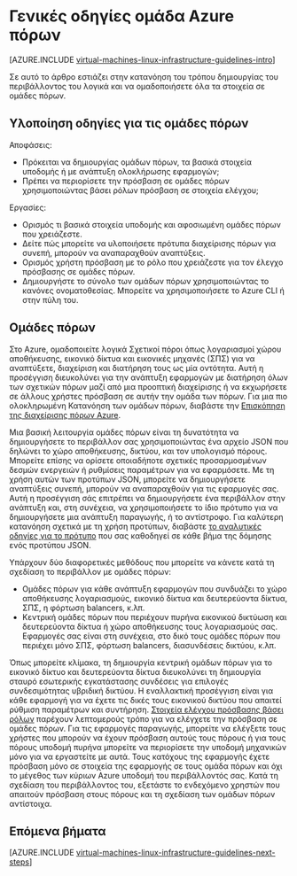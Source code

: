 <properties
    pageTitle="Οδηγίες για ομάδες πόρων | Microsoft Azure"
    description="Μάθετε περισσότερα σχετικά με τις βασικές σχεδίαση και υλοποίηση κατευθυντήριες γραμμές για την ανάπτυξη ομάδων πόρων σε υπηρεσίες υποδομής Azure."
    documentationCenter=""
    services="virtual-machines-linux"
    authors="iainfoulds"
    manager="timlt"
    editor=""
    tags="azure-resource-manager"/>

<tags
    ms.service="virtual-machines-linux"
    ms.workload="infrastructure-services"
    ms.tgt_pltfrm="vm-linux"
    ms.devlang="na"
    ms.topic="article"
    ms.date="09/08/2016"
    ms.author="iainfou"/>

# <a name="azure-resource-group-guidelines"></a>Γενικές οδηγίες ομάδα Azure πόρων

[AZURE.INCLUDE [virtual-machines-linux-infrastructure-guidelines-intro](../../includes/virtual-machines-linux-infrastructure-guidelines-intro.md)] 

Σε αυτό το άρθρο εστιάζει στην κατανόηση του τρόπου δημιουργίας του περιβάλλοντος του λογικά και να ομαδοποιήσετε όλα τα στοιχεία σε ομάδες πόρων.


## <a name="implementation-guidelines-for-resource-groups"></a>Υλοποίηση οδηγίες για τις ομάδες πόρων

Αποφάσεις:

- Πρόκειται να δημιουργίας ομάδων πόρων, τα βασικά στοιχεία υποδομής ή με ανάπτυξη ολοκλήρωσης εφαρμογών;
- Πρέπει να περιορίσετε την πρόσβαση σε ομάδες πόρων χρησιμοποιώντας βάσει ρόλων πρόσβαση σε στοιχεία ελέγχου;

Εργασίες:

- Ορισμός τι βασικά στοιχεία υποδομής και αφοσιωμένη ομάδες πόρων που χρειάζεστε.
- Δείτε πώς μπορείτε να υλοποιήσετε πρότυπα διαχείρισης πόρων για συνεπή, μπορούν να αναπαραχθούν αναπτύξεις.
- Ορισμός χρήστη πρόσβαση με το ρόλο που χρειάζεστε για τον έλεγχο πρόσβασης σε ομάδες πόρων.
- Δημιουργήστε το σύνολο των ομάδων πόρων χρησιμοποιώντας το κανόνες ονοματοθεσίας. Μπορείτε να χρησιμοποιήσετε το Azure CLI ή στην πύλη του.


## <a name="resource-groups"></a>Ομάδες πόρων

Στο Azure, ομαδοποιείτε λογικά Σχετικοί πόροι όπως λογαριασμοί χώρου αποθήκευσης, εικονικό δίκτυα και εικονικές μηχανές (ΣΠΣ) για να αναπτύξετε, διαχείριση και διατήρηση τους ως μία οντότητα. Αυτή η προσέγγιση διευκολύνει για την ανάπτυξη εφαρμογών με διατήρηση όλων των σχετικών πόρων μαζί από μια προοπτική διαχείρισης ή να εκχωρήσετε σε άλλους χρήστες πρόσβαση σε αυτήν την ομάδα των πόρων. Για μια πιο ολοκληρωμένη Κατανόηση των ομάδων πόρων, διαβάστε την [Επισκόπηση της διαχείρισης πόρων Azure](../azure-resource-manager/resource-group-overview.md).

Μια βασική λειτουργία ομάδες πόρων είναι τη δυνατότητα να δημιουργήσετε το περιβάλλον σας χρησιμοποιώντας ένα αρχείο JSON που δηλώνει το χώρο αποθήκευσης, δικτύου, και τον υπολογισμό πόρους. Μπορείτε επίσης να ορίσετε οποιαδήποτε σχετικές προσαρμοσμένων δεσμών ενεργειών ή ρυθμίσεις παραμέτρων για να εφαρμόσετε. Με τη χρήση αυτών των προτύπων JSON, μπορείτε να δημιουργήσετε αναπτύξεις συνεπή, μπορούν να αναπαραχθούν για τις εφαρμογές σας. Αυτή η προσέγγιση σάς επιτρέπει να δημιουργήσετε ένα περιβάλλον στην ανάπτυξη και, στη συνέχεια, να χρησιμοποιήσετε το ίδιο πρότυπο για να δημιουργήσετε μια ανάπτυξη παραγωγής, ή το αντίστροφο. Για καλύτερη κατανόηση σχετικά με τη χρήση προτύπων, διαβάστε [το αναλυτικές οδηγίες για το πρότυπο](../resource-manager-template-walkthrough.md) που σας καθοδηγεί σε κάθε βήμα της δόμησης ενός προτύπου JSON.

Υπάρχουν δύο διαφορετικές μεθόδους που μπορείτε να κάνετε κατά τη σχεδίαση το περιβάλλον με ομάδες πόρων:

- Ομάδες πόρων για κάθε ανάπτυξη εφαρμογών που συνδυάζει το χώρο αποθήκευσης λογαριασμούς, εικονικό δίκτυα και δευτερεύοντα δίκτυα, ΣΠΣ, η φόρτωση balancers, κ.λπ.
- Κεντρική ομάδες πόρων που περιέχουν πυρήνα εικονικού δικτύωση και δευτερεύοντα δίκτυα ή χώρο αποθήκευσης τους λογαριασμούς σας. Εφαρμογές σας είναι στη συνέχεια, στο δικό τους ομάδες πόρων που περιέχει μόνο ΣΠΣ, φόρτωση balancers, διασυνδέσεις δικτύου, κ.λπ.

Όπως μπορείτε κλίμακα, τη δημιουργία κεντρική ομάδων πόρων για το εικονικό δίκτυο και δευτερεύοντα δίκτυα διευκολύνει τη δημιουργία σταυρό εσωτερικής εγκατάστασης συνδέσεις για επιλογές συνδεσιμότητας υβριδική δικτύου. Η εναλλακτική προσέγγιση είναι για κάθε εφαρμογή για να έχετε τις δικές τους εικονικού δικτύου που απαιτεί ρύθμιση παραμέτρων και συντήρηση. [Στοιχεία ελέγχου πρόσβασης βάσει ρόλων](../active-directory/role-based-access-control-what-is.md) παρέχουν λεπτομερούς τρόπο για να ελέγχετε την πρόσβαση σε ομάδες πόρων. Για τις εφαρμογές παραγωγής, μπορείτε να ελέγξετε τους χρήστες που μπορούν να έχουν πρόσβαση αυτούς τους πόρους ή για τους πόρους υποδομή πυρήνα μπορείτε να περιορίσετε την υποδομή μηχανικών μόνο για να εργαστείτε με αυτά. Τους κατόχους της εφαρμογής έχετε πρόσβαση μόνο σε στοιχεία της εφαρμογής σε τους ομάδα πόρων και όχι το μέγεθος των κύριων Azure υποδομή του περιβάλλοντός σας. Κατά τη σχεδίαση του περιβάλλοντος του, εξετάστε το ενδεχόμενο χρηστών που απαιτούν πρόσβαση στους πόρους και τη σχεδίαση των ομάδων πόρων αντίστοιχα. 


## <a name="next-steps"></a>Επόμενα βήματα

[AZURE.INCLUDE [virtual-machines-linux-infrastructure-guidelines-next-steps](../../includes/virtual-machines-linux-infrastructure-guidelines-next-steps.md)] 